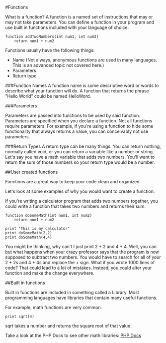 #Functions

What is a function? A function is a named set of instructions that may or may not take parameters. You can define a function in your program and use built in functions included with your language of choice.

    function addTwoNumbers(int num1, int num2)
        return num1 + num2

Functions usually have the following things:
* Name (Not always, anonymous functions are used in many languages. This is an advanced topic not covered here.)
* Parameters
* Return type

###Function Names
A function name is some descriptive word or words to describe what your function will do. A function that returns the phrase "Hello World" could be named HelloWord.

###Parameters

Parameters are passed into functions to be used by said function. Parameters are specified when you declare a function. Not all functions require parameters. For example, if you're using a function to hide some functionality that always returns a value, you can conceivably not use parameters.

###Return Types
A return type can be many things. You can return nothing, normally called void, or you can return a variable like a number or string. Let's say you have a math variable that adds two numbers. You'll want to return the sum of those numbers so your return type would be a number.

##User created functions

Functions are a great way to keep your code clean and organized. 

Let's look at some examples of why you would want to create a function.

If you're writing a calculator program that adds two numbers together, you could write a function that takes two numbers and returns their sum.

    function doSomeMath(int num1, int num2)
        return num1 + num2

    print "This is my calculator"
    print doSomeMath(2,2)
    print doSomeMath(4,4)

You might be thinking, why can't I just print 2 + 2 and 4 + 4. Well, you can but what happens when your crazy professor says that the program is now supposed to subtract two numbers. You would have to search for all of your 2 + 2s and 4 + 4s and replace the + sign. What if you wrote 1000 lines of code? That could lead to a lot of mistakes. Instead, you could alter your function and make the change everywhere.

##Built in functions

Built in functions are included in something called a Library. Most programming languages have libraries that contain many useful functions.

For example, math functions are very common.

    print sqrt(4)

sqrt takes a number and returns the square root of that value.

Take a look at the PHP Docs to see other math libraries: [PHP Docs](http://php.net/manual/en/ref.math.php)
